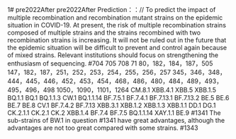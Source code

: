 1# pre2022After
pre2022After
Prediction：：//
To predict the impact of multiple recombination and recombination mutant strains on the epidemic situation in COVID-19. At present, the risk of multiple recombination strains composed of multiple strains and the strains recombined with two recombination strains is increasing. It will not be ruled out in the future that the epidemic situation will be difficult to prevent and control again because of mixed strains. Relevant institutions should focus on strengthening the enthusiasm of sequencing.
#704 705 708 71 80，182，184，187，505
147，182，187，251，252，253，254，255，256，257
345，346，348，444，445，446，452，453，454，468，486，480，484，489，493，495，496，498
1050，1090，1101，1264
CM.8.1
XBB.4.1
XBB.5
XBB.1.5
BQ.1.1
BQ.1
BQ.1.1.3
CW.1
BQ.1.1.14
BF.7.5.1
BF.7.4.1
BF.7.13.1
BF.7.13.2
BE.5
BE.6
BE.7
BE.8
CV.1
BF.7.4.2
BF.7.13
XBB.3.1
XBB.1.2
XBB.1.3
XBB.1.1
DD.1
DG.1
CK.2.1.1
CK.2.1
CK.2
XBB.1.4
BF.7.4
BF.7.5
BQ.1.1.14
XAY.1.1
BE.9
#1341
The sub-strains of BW.1 in question #1341 have great advantages, although the advantages are not too great compared with some strains.
#1343
